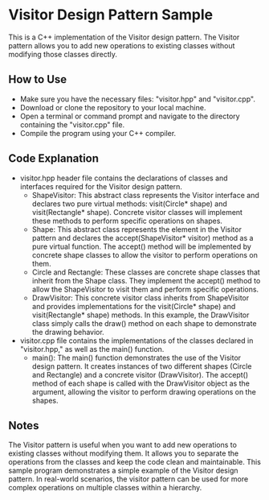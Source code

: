 # Visitor Design Pattern Sample
This is a C++ implementation of the Visitor design pattern. The Visitor pattern allows you to add new operations to existing classes without modifying those classes directly.
## How to Use
- Make sure you have the necessary files: "visitor.hpp" and "visitor.cpp".
- Download or clone the repository to your local machine.
- Open a terminal or command prompt and navigate to the directory containing the "visitor.cpp" file.
- Compile the program using your C++ compiler.
## Code Explanation
- visitor.hpp header file contains the declarations of classes and interfaces required for the Visitor design pattern.
  - ShapeVisitor: This abstract class represents the Visitor interface and declares two pure virtual methods: visit(Circle* shape) and visit(Rectangle* shape). Concrete visitor classes will implement these methods to perform specific operations on shapes.
  - Shape: This abstract class represents the element in the Visitor pattern and declares the accept(ShapeVisitor* visitor) method as a pure virtual function. The accept() method will be implemented by concrete shape classes to allow the visitor to perform operations on them.
  - Circle and Rectangle: These classes are concrete shape classes that inherit from the Shape class. They implement the accept() method to allow the ShapeVisitor to visit them and perform specific operations.
  - DrawVisitor: This concrete visitor class inherits from ShapeVisitor and provides implementations for the visit(Circle* shape) and visit(Rectangle* shape) methods. In this example, the DrawVisitor class simply calls the draw() method on each shape to demonstrate the drawing behavior.
- visitor.cpp file contains the implementations of the classes declared in "visitor.hpp," as well as the main() function.
  - main(): The main() function demonstrates the use of the Visitor design pattern. It creates instances of two different shapes (Circle and Rectangle) and a concrete visitor (DrawVisitor). The accept() method of each shape is called with the DrawVisitor object as the argument, allowing the visitor to perform drawing operations on the shapes.
## Notes
The Visitor pattern is useful when you want to add new operations to existing classes without modifying them. It allows you to separate the operations from the classes and keep the code clean and maintainable.
This sample program demonstrates a simple example of the Visitor design pattern. In real-world scenarios, the visitor pattern can be used for more complex operations on multiple classes within a hierarchy.
